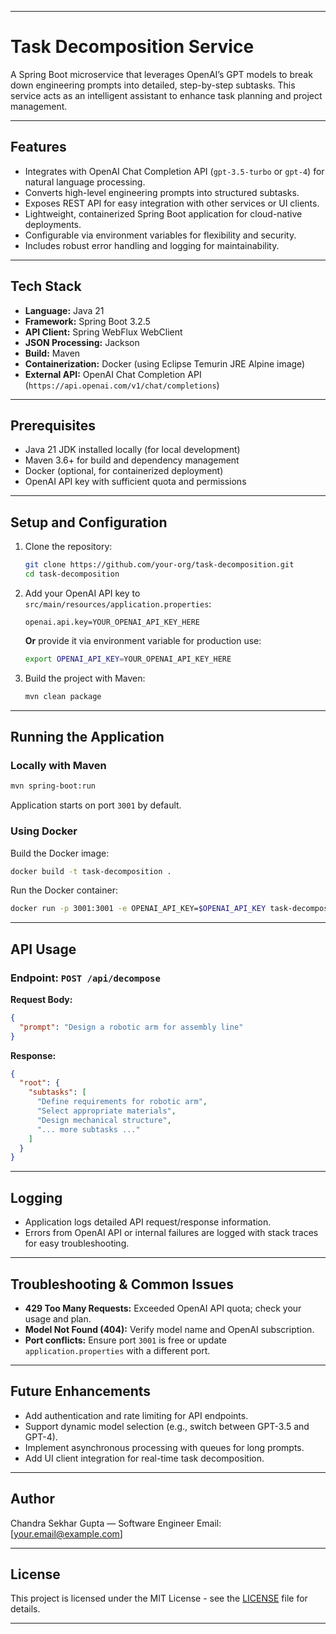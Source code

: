 

---

# Task Decomposition Service

A Spring Boot microservice that leverages OpenAI’s GPT models to break down engineering prompts into detailed, step-by-step subtasks. This service acts as an intelligent assistant to enhance task planning and project management.

---

## Features

* Integrates with OpenAI Chat Completion API (`gpt-3.5-turbo` or `gpt-4`) for natural language processing.
* Converts high-level engineering prompts into structured subtasks.
* Exposes REST API for easy integration with other services or UI clients.
* Lightweight, containerized Spring Boot application for cloud-native deployments.
* Configurable via environment variables for flexibility and security.
* Includes robust error handling and logging for maintainability.

---

## Tech Stack

* **Language:** Java 21
* **Framework:** Spring Boot 3.2.5
* **API Client:** Spring WebFlux WebClient
* **JSON Processing:** Jackson
* **Build:** Maven
* **Containerization:** Docker (using Eclipse Temurin JRE Alpine image)
* **External API:** OpenAI Chat Completion API (`https://api.openai.com/v1/chat/completions`)

---

## Prerequisites

* Java 21 JDK installed locally (for local development)
* Maven 3.6+ for build and dependency management
* Docker (optional, for containerized deployment)
* OpenAI API key with sufficient quota and permissions

---

## Setup and Configuration

1. Clone the repository:

   ```bash
   git clone https://github.com/your-org/task-decomposition.git
   cd task-decomposition
   ```

2. Add your OpenAI API key to `src/main/resources/application.properties`:

   ```properties
   openai.api.key=YOUR_OPENAI_API_KEY_HERE
   ```

   **Or** provide it via environment variable for production use:

   ```bash
   export OPENAI_API_KEY=YOUR_OPENAI_API_KEY_HERE
   ```

3. Build the project with Maven:

   ```bash
   mvn clean package
   ```

---

## Running the Application

### Locally with Maven

```bash
mvn spring-boot:run
```

Application starts on port `3001` by default.

### Using Docker

Build the Docker image:

```bash
docker build -t task-decomposition .
```

Run the Docker container:

```bash
docker run -p 3001:3001 -e OPENAI_API_KEY=$OPENAI_API_KEY task-decomposition
```

---

## API Usage

### Endpoint: `POST /api/decompose`

**Request Body:**

```json
{
  "prompt": "Design a robotic arm for assembly line"
}
```

**Response:**

```json
{
  "root": {
    "subtasks": [
      "Define requirements for robotic arm",
      "Select appropriate materials",
      "Design mechanical structure",
      "... more subtasks ..."
    ]
  }
}
```

---

## Logging

* Application logs detailed API request/response information.
* Errors from OpenAI API or internal failures are logged with stack traces for easy troubleshooting.

---

## Troubleshooting & Common Issues

* **429 Too Many Requests:** Exceeded OpenAI API quota; check your usage and plan.
* **Model Not Found (404):** Verify model name and OpenAI subscription.
* **Port conflicts:** Ensure port `3001` is free or update `application.properties` with a different port.

---

## Future Enhancements

* Add authentication and rate limiting for API endpoints.
* Support dynamic model selection (e.g., switch between GPT-3.5 and GPT-4).
* Implement asynchronous processing with queues for long prompts.
* Add UI client integration for real-time task decomposition.

---

## Author

Chandra Sekhar Gupta — Software Engineer
Email: \[[your.email@example.com](mailto:your.email@example.com)]


---

## License

This project is licensed under the MIT License - see the [LICENSE](LICENSE) file for details.

---


